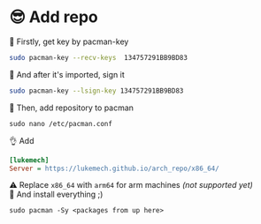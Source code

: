 # 😎 Add repo
🔑 Firstly, get key by pacman-key
```sh
sudo pacman-key --recv-keys  134757291BB9BD83
```
🔏 And after it's imported, sign it
```bash
sudo pacman-key --lsign-key 134757291BB9BD83
```
🚀 Then, add repository to pacman
```shell
sudo nano /etc/pacman.conf
```
👌 Add
```ini
[lukemech]
Server = https://lukemech.github.io/arch_repo/x86_64/
```
⚠ Replace `x86_64` with `arm64` for arm machines *(not supported yet)*<br />
🤞 And install everything ;)
```shell
sudo pacman -Sy <packages from up here>
```